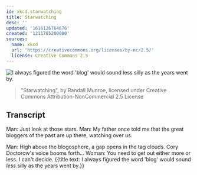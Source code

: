 ```yaml
---
id: xkcd.starwatching
title: Starwatching
desc: ''
updated: '1616126764676'
created: '1211785200000'
sources:
  name: xkcd
  url: 'https://creativecommons.org/licenses/by-nc/2.5/'
  license: Creative Commons 2.5
---
```

![I always figured the word 'blog' would sound *less* silly as the years went by.](https://imgs.xkcd.com/comics/starwatching.png)
> "Starwatching", by Randall Munroe, licensed under Creative Commons Attribution-NonCommercial 2.5 License

## Transcript
Man: Just look at those stars.
Man: My father once told me that the great bloggers of the past are up there, watching over us.

Man: High above the blogosphere, a gap opens in the tag clouds.  Cory Doctorow's voice booms forth...
Woman: You need to get out either more or less.  I can't decide.
{{title text: I always figured the word 'blog' would sound *less* silly as the years went by.}}
